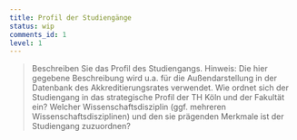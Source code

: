 ```yaml
---
title: Profil der Studiengänge
status: wip
comments_id: 1
level: 1
---
```


> Beschreiben Sie das Profil des Studiengangs. Hinweis: Die hier gegebene Beschreibung wird u.a. für die Außendarstellung in der Datenbank des Akkreditierungsrates verwendet. Wie ordnet sich der Studiengang in das strategische Profil der TH Köln und der Fakultät ein? Welcher Wissenschaftsdisziplin (ggf. mehreren Wissenschaftsdisziplinen) und den sie prägenden Merkmale ist der Studiengang zuzuordnen?
